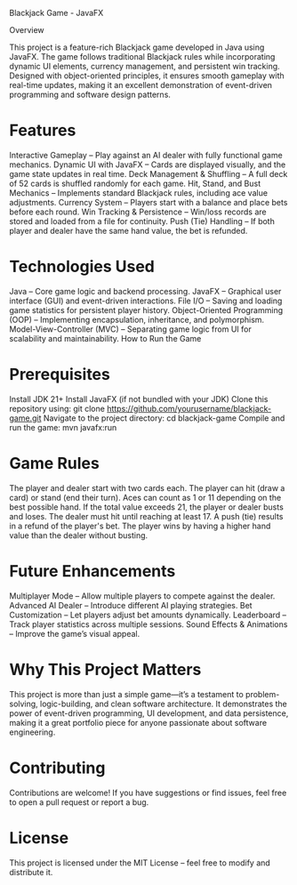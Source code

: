 Blackjack Game - JavaFX

Overview

This project is a feature-rich Blackjack game developed in Java using JavaFX. The game follows traditional Blackjack rules while incorporating dynamic UI elements, currency management, and persistent win tracking. Designed with object-oriented principles, it ensures smooth gameplay with real-time updates, making it an excellent demonstration of event-driven programming and software design patterns.

# Features
Interactive Gameplay – Play against an AI dealer with fully functional game mechanics.
Dynamic UI with JavaFX – Cards are displayed visually, and the game state updates in real time.
Deck Management & Shuffling – A full deck of 52 cards is shuffled randomly for each game.
Hit, Stand, and Bust Mechanics – Implements standard Blackjack rules, including ace value adjustments.
Currency System – Players start with a balance and place bets before each round.
Win Tracking & Persistence – Win/loss records are stored and loaded from a file for continuity.
Push (Tie) Handling – If both player and dealer have the same hand value, the bet is refunded.

# Technologies Used
Java – Core game logic and backend processing.
JavaFX – Graphical user interface (GUI) and event-driven interactions.
File I/O – Saving and loading game statistics for persistent player history.
Object-Oriented Programming (OOP) – Implementing encapsulation, inheritance, and polymorphism.
Model-View-Controller (MVC) – Separating game logic from UI for scalability and maintainability.
How to Run the Game

# Prerequisites
Install JDK 21+
Install JavaFX (if not bundled with your JDK)
Clone this repository using:
git clone https://github.com/yourusername/blackjack-game.git
Navigate to the project directory:
cd blackjack-game
Compile and run the game:
mvn javafx:run

# Game Rules
The player and dealer start with two cards each.
The player can hit (draw a card) or stand (end their turn).
Aces can count as 1 or 11 depending on the best possible hand.
If the total value exceeds 21, the player or dealer busts and loses.
The dealer must hit until reaching at least 17.
A push (tie) results in a refund of the player's bet.
The player wins by having a higher hand value than the dealer without busting.

# Future Enhancements
Multiplayer Mode – Allow multiple players to compete against the dealer.
Advanced AI Dealer – Introduce different AI playing strategies.
Bet Customization – Let players adjust bet amounts dynamically.
Leaderboard – Track player statistics across multiple sessions.
Sound Effects & Animations – Improve the game’s visual appeal.

# Why This Project Matters
This project is more than just a simple game—it’s a testament to problem-solving, logic-building, and clean software architecture. It demonstrates the power of event-driven programming, UI development, and data persistence, making it a great portfolio piece for anyone passionate about software engineering.

# Contributing
Contributions are welcome! If you have suggestions or find issues, feel free to open a pull request or report a bug.

# License
This project is licensed under the MIT License – feel free to modify and distribute it.
